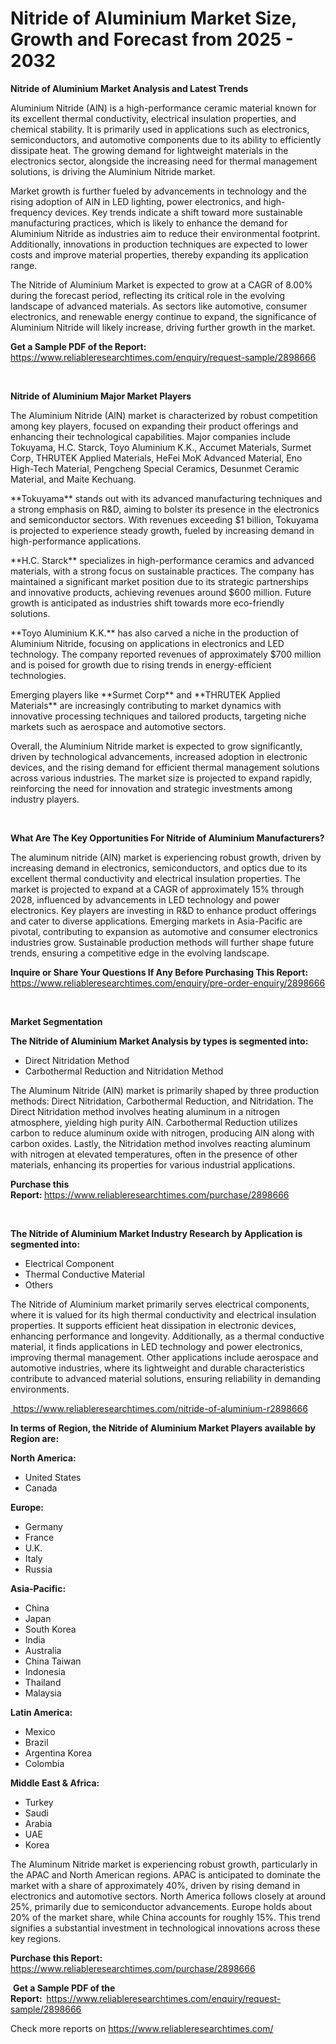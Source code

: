 <p><h1>Nitride of Aluminium Market Size, Growth and Forecast from 2025 - 2032</h1></p><p><strong>Nitride of Aluminium Market Analysis and Latest Trends</strong></p>
<p><p>Aluminium Nitride (AlN) is a high-performance ceramic material known for its excellent thermal conductivity, electrical insulation properties, and chemical stability. It is primarily used in applications such as electronics, semiconductors, and automotive components due to its ability to efficiently dissipate heat. The growing demand for lightweight materials in the electronics sector, alongside the increasing need for thermal management solutions, is driving the Aluminium Nitride market.</p><p>Market growth is further fueled by advancements in technology and the rising adoption of AlN in LED lighting, power electronics, and high-frequency devices. Key trends indicate a shift toward more sustainable manufacturing practices, which is likely to enhance the demand for Aluminium Nitride as industries aim to reduce their environmental footprint. Additionally, innovations in production techniques are expected to lower costs and improve material properties, thereby expanding its application range.</p><p>The Nitride of Aluminium Market is expected to grow at a CAGR of 8.00% during the forecast period, reflecting its critical role in the evolving landscape of advanced materials. As sectors like automotive, consumer electronics, and renewable energy continue to expand, the significance of Aluminium Nitride will likely increase, driving further growth in the market.</p></p>
<p><strong>Get a Sample PDF of the Report:&nbsp;</strong> <a href="https://www.reliableresearchtimes.com/enquiry/request-sample/2898666?utm_campaign=3219&utm_medium=2&utm_source=Github&utm_content=ia&utm_term=15032025&utm_id=nitride-of-aluminium">https://www.reliableresearchtimes.com/enquiry/request-sample/2898666</a></p>
<p>&nbsp;</p>
<p><strong>Nitride of Aluminium Major Market Players</strong></p>
<p><p>The Aluminium Nitride (AlN) market is characterized by robust competition among key players, focused on expanding their product offerings and enhancing their technological capabilities. Major companies include Tokuyama, H.C. Starck, Toyo Aluminium K.K., Accumet Materials, Surmet Corp, THRUTEK Applied Materials, HeFei MoK Advanced Material, Eno High-Tech Material, Pengcheng Special Ceramics, Desunmet Ceramic Material, and Maite Kechuang.</p><p>**Tokuyama** stands out with its advanced manufacturing techniques and a strong emphasis on R&D, aiming to bolster its presence in the electronics and semiconductor sectors. With revenues exceeding $1 billion, Tokuyama is projected to experience steady growth, fueled by increasing demand in high-performance applications.</p><p>**H.C. Starck** specializes in high-performance ceramics and advanced materials, with a strong focus on sustainable practices. The company has maintained a significant market position due to its strategic partnerships and innovative products, achieving revenues around $600 million. Future growth is anticipated as industries shift towards more eco-friendly solutions.</p><p>**Toyo Aluminium K.K.** has also carved a niche in the production of Aluminium Nitride, focusing on applications in electronics and LED technology. The company reported revenues of approximately $700 million and is poised for growth due to rising trends in energy-efficient technologies.</p><p>Emerging players like **Surmet Corp** and **THRUTEK Applied Materials** are increasingly contributing to market dynamics with innovative processing techniques and tailored products, targeting niche markets such as aerospace and automotive sectors.</p><p>Overall, the Aluminium Nitride market is expected to grow significantly, driven by technological advancements, increased adoption in electronic devices, and the rising demand for efficient thermal management solutions across various industries. The market size is projected to expand rapidly, reinforcing the need for innovation and strategic investments among industry players.</p></p>
<p>&nbsp;</p>
<p><strong>What Are The Key Opportunities For Nitride of Aluminium Manufacturers?</strong></p>
<p><p>The aluminum nitride (AlN) market is experiencing robust growth, driven by increasing demand in electronics, semiconductors, and optics due to its excellent thermal conductivity and electrical insulation properties. The market is projected to expand at a CAGR of approximately 15% through 2028, influenced by advancements in LED technology and power electronics. Key players are investing in R&D to enhance product offerings and cater to diverse applications. Emerging markets in Asia-Pacific are pivotal, contributing to expansion as automotive and consumer electronics industries grow. Sustainable production methods will further shape future trends, ensuring a competitive edge in the evolving landscape.</p></p>
<p><strong>Inquire or Share Your Questions If Any Before Purchasing This Report:</strong> <a href="https://www.reliableresearchtimes.com/enquiry/pre-order-enquiry/2898666?utm_campaign=3219&utm_medium=2&utm_source=Github&utm_content=ia&utm_term=15032025&utm_id=nitride-of-aluminium">https://www.reliableresearchtimes.com/enquiry/pre-order-enquiry/2898666</a></p>
<p>&nbsp;</p>
<p><strong>Market Segmentation</strong></p>
<p><strong>The Nitride of Aluminium Market Analysis by types is segmented into:</strong></p>
<p><ul><li>Direct Nitridation Method</li><li>Carbothermal Reduction and Nitridation Method</li></ul></p>
<p><p>The Aluminum Nitride (AlN) market is primarily shaped by three production methods: Direct Nitridation, Carbothermal Reduction, and Nitridation. The Direct Nitridation method involves heating aluminum in a nitrogen atmosphere, yielding high purity AlN. Carbothermal Reduction utilizes carbon to reduce aluminum oxide with nitrogen, producing AlN along with carbon oxides. Lastly, the Nitridation method involves reacting aluminum with nitrogen at elevated temperatures, often in the presence of other materials, enhancing its properties for various industrial applications.</p></p>
<p><strong>Purchase this Report:&nbsp;</strong><a href="https://www.reliableresearchtimes.com/purchase/2898666?utm_campaign=3219&utm_medium=2&utm_source=Github&utm_content=ia&utm_term=15032025&utm_id=nitride-of-aluminium">https://www.reliableresearchtimes.com/purchase/2898666</a></p>
<p>&nbsp;</p>
<p><strong>The Nitride of Aluminium Market Industry Research by Application is segmented into:</strong></p>
<p><ul><li>Electrical Component</li><li>Thermal Conductive Material</li><li>Others</li></ul></p>
<p><p>The Nitride of Aluminium market primarily serves electrical components, where it is valued for its high thermal conductivity and electrical insulation properties. It supports efficient heat dissipation in electronic devices, enhancing performance and longevity. Additionally, as a thermal conductive material, it finds applications in LED technology and power electronics, improving thermal management. Other applications include aerospace and automotive industries, where its lightweight and durable characteristics contribute to advanced material solutions, ensuring reliability in demanding environments.</p></p>
<p><a href="https://www.reliableresearchtimes.com/nitride-of-aluminium-r2898666?utm_campaign=3219&utm_medium=2&utm_source=Github&utm_content=ia&utm_term=15032025&utm_id=nitride-of-aluminium">&nbsp;https://www.reliableresearchtimes.com/nitride-of-aluminium-r2898666</a></p>
<p><strong>In terms of Region, the Nitride of Aluminium Market Players available by Region are:</strong></p>
<p>
    <p> <strong> North America: </strong>
        <ul>
            <li>United States</li>
            <li>Canada</li>
        </ul>
        </p> 
    <p> <strong> Europe: </strong>
        <ul>
            <li>Germany</li>
            <li>France</li>
            <li>U.K.</li>
            <li>Italy</li>
            <li>Russia</li>
        </ul>
        </p> 
    <p> <strong> Asia-Pacific: </strong>
        <ul>
            <li>China</li>
            <li>Japan</li>
            <li>South Korea</li>
            <li>India</li>
            <li>Australia</li>
            <li>China Taiwan</li>
            <li>Indonesia</li>
            <li>Thailand</li>
            <li>Malaysia</li>
        </ul>
        </p> 
    <p> <strong> Latin America: </strong>
        <ul>
            <li>Mexico</li>
            <li>Brazil</li>
            <li>Argentina Korea</li>
            <li>Colombia</li>
        </ul>
        </p> 
    <p> <strong> Middle East & Africa: </strong>
        <ul>
            <li>Turkey</li>
            <li>Saudi</li>
            <li>Arabia</li>
            <li>UAE</li>
            <li>Korea</li>
        </ul>
    </p>
    </p>
<p><p>The Aluminum Nitride market is experiencing robust growth, particularly in the APAC and North American regions. APAC is anticipated to dominate the market with a share of approximately 40%, driven by rising demand in electronics and automotive sectors. North America follows closely at around 25%, primarily due to semiconductor advancements. Europe holds about 20% of the market share, while China accounts for roughly 15%. This trend signifies a substantial investment in technological innovations across these key regions.</p></p>
<p><strong>Purchase this Report: </strong><a href="https://www.reliableresearchtimes.com/purchase/2898666?utm_campaign=3219&utm_medium=2&utm_source=Github&utm_content=ia&utm_term=15032025&utm_id=nitride-of-aluminium">https://www.reliableresearchtimes.com/purchase/2898666</a></p>
<p>&nbsp;<strong>Get a Sample PDF of the Report:&nbsp;&nbsp;</strong><a href="https://www.reliableresearchtimes.com/enquiry/request-sample/2898666?utm_campaign=3219&utm_medium=2&utm_source=Github&utm_content=ia&utm_term=15032025&utm_id=nitride-of-aluminium">https://www.reliableresearchtimes.com/enquiry/request-sample/2898666</a></p>
<p><strong></strong></p>
<p>Check more reports on <a href="https://www.reliableresearchtimes.com/?utm_campaign=3219&utm_medium=2&utm_source=Github&utm_content=ia&utm_term=15032025&utm_id=nitride-of-aluminium">https://www.reliableresearchtimes.com/</a></p>